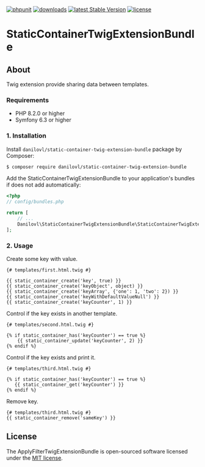 [![phpunit](https://github.com/danilovl/static-container-twig-extension-bundle/actions/workflows/phpunit.yml/badge.svg)](https://github.com/danilovl/static-container-twig-extension-bundle/actions/workflows/phpunit.yml)
[![downloads](https://img.shields.io/packagist/dt/danilovl/static-container-twig-extension-bundle)](https://packagist.org/packages/danilovl/static-container-twig-extension-bundle)
[![latest Stable Version](https://img.shields.io/packagist/v/danilovl/static-container-twig-extension-bundle)](https://packagist.org/packages/danilovl/static-container-twig-extension-bundle)
[![license](https://img.shields.io/packagist/l/danilovl/static-container-twig-extension-bundle)](https://packagist.org/packages/danilovl/static-container-twig-extension-bundle)

# StaticContainerTwigExtensionBundle #

## About ##

Twig extension provide sharing data between templates.

### Requirements 

  * PHP 8.2.0 or higher
  * Symfony 6.3 or higher

### 1. Installation

Install `danilovl/static-container-twig-extension-bundle` package by Composer:
 
``` bash
$ composer require danilovl/static-container-twig-extension-bundle
```
 
Add the StaticContainerTwigExtensionBundle to your application's bundles if does not add automatically:

``` php
<?php
// config/bundles.php

return [
    // ...
    Danilovl\StaticContainerTwigExtensionBundle\StaticContainerTwigExtensionBundle::class => ['all' => true]
];
```

### 2. Usage

Create some key with value.

```twig
{# templates/first.html.twig #}

{{ static_container_create('key', true) }}
{{ static_container_create('keyObject', object) }}
{{ static_container_create('keyArray', {'one': 1, 'two': 2}) }}
{{ static_container_create('keyWithDefaultValueNull') }}
{{ static_container_create('keyCounter', 1) }}
```

Control if the key exists in another template.

```twig
{# templates/second.html.twig #}

{% if static_container_has('keyCounter') == true %}
    {{ static_container_update('keyCounter', 2) }}
{% endif %}
```
 
Control if the key exists and print it.
 
```twig
{# templates/third.html.twig #}

{% if static_container_has('keyCounter') == true %}
   {{ static_container_get('keyCounter') }}
{% endif %}
```
  
Remove key.
 
```twig
{# templates/third.html.twig #}
{{ static_container_remove('sameKey') }}
```

## License

The ApplyFilterTwigExtensionBundle is open-sourced software licensed under the [MIT license](https://opensource.org/licenses/MIT).
